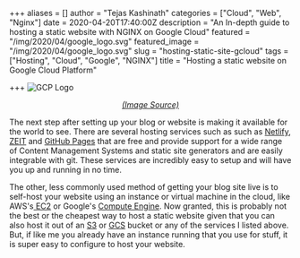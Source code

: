 +++
aliases = []
author = "Tejas Kashinath"
categories = ["Cloud", "Web", "Nginx"]
date = 2020-04-20T17:40:00Z
description = "An In-depth guide to hosting a static website with NGINX on Google Cloud"
featured = "/img/2020/04/google_logo.svg"
featured_image = "/img/2020/04/google_logo.svg"
slug = "hosting-static-site-gcloud"
tags = ["Hosting", "Cloud", "Google", "NGINX"]
title = "Hosting a static website on Google Cloud Platform"

+++
![GCP Logo](/img/2020/04/cloud_logo.svg)

<center><a href="[https://upload.wikimedia.org/wikipedia/commons/d/d8/Google-Compute-Engine-Logo.svg](https://upload.wikimedia.org/wikipedia/commons/d/d8/Google-Compute-Engine-Logo.svg "https://upload.wikimedia.org/wikipedia/commons/d/d8/Google-Compute-Engine-Logo.svg")"><em>(Image Source)</em></a></center>

The next step after setting up your blog or website is making it available for the world to see. There are several hosting services such as such as [Netlify](https://www.netlify.com/), [ZEIT](https://vercel.com/) and [GitHub Pages](https://pages.github.com/) that are free and provide support for a wide range of Content Management Systems and static site generators and are easily integrable with git. These services are incredibly easy to setup and will have you up and running in no time. 

The other, less commonly used method of getting your blog site live is to self-host your website using an instance or virtual machine in the cloud, like AWS's[ EC2](https://aws.amazon.com/ec2/) or Google's [Compute Engine](https://cloud.google.com/compute). Now granted, this is probably not the best or the cheapest way to host a static website given that you can also host it out of an [S3]() or [GCS]() bucket or any of the services I listed above. But, if like me you already have an instance running that you use for stuff, it is super easy to configure to host your website.  